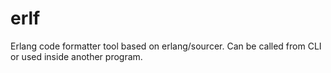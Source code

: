 # erlf
Erlang code formatter tool based on erlang/sourcer. Can be called from CLI or used inside another program.

